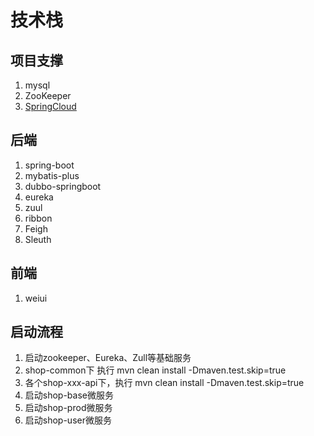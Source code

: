 # 技术栈


## 项目支撑
1. mysql
2. ZooKeeper
3. [SpringCloud](https://github.com/liuyiyou/cn.liuyiyou.springcloud)

## 后端
1. spring-boot
2. mybatis-plus
3. dubbo-springboot
4. eureka
5. zuul
6. ribbon
7. Feigh
8. Sleuth



## 前端
1. weiui



## 启动流程

1. 启动zookeeper、Eureka、Zull等基础服务
2. shop-common下   执行 mvn clean install  -Dmaven.test.skip=true
3. 各个shop-xxx-api下，执行  mvn clean install  -Dmaven.test.skip=true
4. 启动shop-base微服务
5. 启动shop-prod微服务
6. 启动shop-user微服务